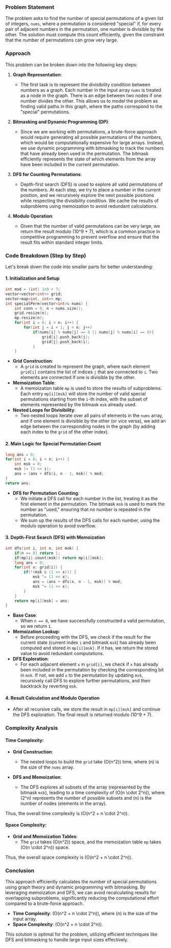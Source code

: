### Problem Statement

The problem asks to find the number of special permutations of a given list of integers, `nums`, where a permutation is considered "special" if, for every pair of adjacent numbers in the permutation, one number is divisible by the other. The solution must compute this count efficiently, given the constraint that the number of permutations can grow very large.

### Approach

This problem can be broken down into the following key steps:

1. **Graph Representation**: 
   - The first task is to represent the divisibility condition between numbers as a graph. Each number in the input array `nums` is treated as a node in the graph. There is an edge between two nodes if one number divides the other. This allows us to model the problem as finding valid paths in this graph, where the paths correspond to the "special" permutations.

2. **Bitmasking and Dynamic Programming (DP)**:
   - Since we are working with permutations, a brute-force approach would require generating all possible permutations of the numbers, which would be computationally expensive for large arrays. Instead, we use dynamic programming with bitmasking to track the numbers that have already been used in the permutation. The bitmask efficiently represents the state of which elements from the array have been included in the current permutation.

3. **DFS for Counting Permutations**:
   - Depth-first search (DFS) is used to explore all valid permutations of the numbers. At each step, we try to place a number in the current position, and we recursively explore the next possible positions while respecting the divisibility condition. We cache the results of subproblems using memoization to avoid redundant calculations.

4. **Modulo Operation**:
   - Given that the number of valid permutations can be very large, we return the result modulo \(10^9 + 7\), which is a common practice in competitive programming to prevent overflow and ensure that the result fits within standard integer limits.

### Code Breakdown (Step by Step)

Let's break down the code into smaller parts for better understanding:

#### 1. **Initialization and Setup**

```cpp
int mod = (int) 1e9 + 7;
vector<vector<int>> grid;
vector<map<int, int>> mp;
int specialPerm(vector<int>& nums) {
    int conn = 0, n = nums.size();
    grid.resize(n);
    mp.resize(n);
    for(int i = 0; i < n; i++) {
        for(int j = i + 1; j < n; j++)
            if(nums[i] % nums[j] == 0 || nums[j] % nums[i] == 0){
                grid[i].push_back(j);
                grid[j].push_back(i);
            }
    }
```

- **Grid Construction**: 
  - A `grid` is created to represent the graph, where each element `grid[i]` contains the list of indices `j` that are connected to `i`. Two elements are connected if one is divisible by the other.
- **Memoization Table**: 
  - A memoization table `mp` is used to store the results of subproblems. Each entry `mp[i][msk]` will store the number of valid special permutations starting from the `i`-th index, with the subset of elements represented by the bitmask `msk` already used.
- **Nested Loops for Divisibility**:
  - Two nested loops iterate over all pairs of elements in the `nums` array, and if one element is divisible by the other (or vice versa), we add an edge between the corresponding nodes in the graph (by adding each index to the `grid` of the other index).

#### 2. **Main Logic for Special Permutation Count**

```cpp
long ans = 0;
for(int i = 0; i < n; i++) {
    int msk = 0;
    msk |= (1 << i);
    ans = (ans + dfs(i, n - 1, msk)) % mod;            
}
return ans;
```

- **DFS for Permutation Counting**:
  - We initiate a DFS call for each number in the list, treating it as the first element in the permutation. The bitmask `msk` is used to mark the number as "used," ensuring that no number is repeated in the permutation.
  - We sum up the results of the DFS calls for each number, using the modulo operation to avoid overflow.

#### 3. **Depth-First Search (DFS) with Memoization**

```cpp
int dfs(int i, int n, int msk) {
    if(n == 0) return 1;
    if(mp[i].count(msk)) return mp[i][msk];
    long ans = 0;
    for(int x: grid[i]) {
        if(!(msk & (1 << x))) {
            msk ^= (1 << x);
            ans = (ans + dfs(x, n - 1, msk)) % mod;
            msk ^= (1 << x);
        }
    }
    return mp[i][msk] = ans;
}
```

- **Base Case**: 
  - When `n == 0`, we have successfully constructed a valid permutation, so we return `1`.
- **Memoization Lookup**: 
  - Before proceeding with the DFS, we check if the result for the current state (current index `i` and bitmask `msk`) has already been computed and stored in `mp[i][msk]`. If it has, we return the stored value to avoid redundant computations.
- **DFS Exploration**:
  - For each adjacent element `x` in `grid[i]`, we check if `x` has already been included in the permutation by checking the corresponding bit in `msk`. If not, we add `x` to the permutation by updating `msk`, recursively call DFS to explore further permutations, and then backtrack by reverting `msk`.

#### 4. **Result Calculation and Modulo Operation**

- After all recursive calls, we store the result in `mp[i][msk]` and continue the DFS exploration. The final result is returned modulo \(10^9 + 7\).

### Complexity Analysis

#### Time Complexity:

- **Grid Construction**:
  - The nested loops to build the `grid` take \(O(n^2)\) time, where \(n\) is the size of the `nums` array.
  
- **DFS and Memoization**:
  - The DFS explores all subsets of the array (represented by the bitmask `msk`), leading to a time complexity of \(O(n \cdot 2^n)\), where \(2^n\) represents the number of possible subsets and \(n\) is the number of nodes (elements in the array).

Thus, the overall time complexity is \(O(n^2 + n \cdot 2^n)\).

#### Space Complexity:

- **Grid and Memoization Tables**:
  - The `grid` takes \(O(n^2)\) space, and the memoization table `mp` takes \(O(n \cdot 2^n)\) space.
  
Thus, the overall space complexity is \(O(n^2 + n \cdot 2^n)\).

### Conclusion

This approach efficiently calculates the number of special permutations using graph theory and dynamic programming with bitmasking. By leveraging memoization and DFS, we can avoid recalculating results for overlapping subproblems, significantly reducing the computational effort compared to a brute-force approach.

- **Time Complexity**: \(O(n^2 + n \cdot 2^n)\), where \(n\) is the size of the input array.
- **Space Complexity**: \(O(n^2 + n \cdot 2^n)\).

This solution is optimal for the problem, utilizing efficient techniques like DFS and bitmasking to handle large input sizes effectively.